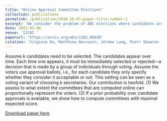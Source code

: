 ```yaml
---
title: "Online Approval Committee Elections"
collection: publications
permalink: /publication/2010-10-01-paper-title-number-2
excerpt: 'We consider the problem of ABC elections where candidates are presented one by one in an online setting.'
date: 2022-05-06
venue: 'IJCAI '
paperurl: 'https://arxiv.org/abs/2202.06830'
citation: 'Virginie Do, Matthieu Hervouin, Jérôme Lang, Piotr Skowron (2022). &quot;Online Approval Committee Elections.&quot; <i>IJCAI</i>.'
---
```

Assume k candidates need to be selected. The candidates appear over time. Each time one
appears, it must be immediately selected or rejected—a decision that is made by a group of
individuals through voting. Assume the voters use approval ballots, i.e., for each candidate they
only specify whether they consider it acceptable or not. This setting can be seen as a voting variant
of choosing k secretaries. Our contribution is twofold. (1) We assess to what extent the committees
that are computed online can proportionally represent the voters. (2) If a prior probability over
candidate approvals is available, we show how to compute committees with maximal expected
score.

[Download paper here](https://arxiv.org/abs/2202.06830)
